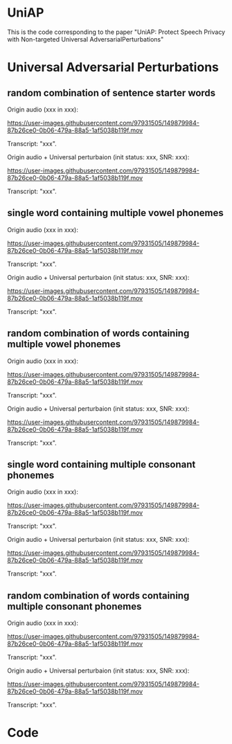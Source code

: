 # UniAP
This is the code corresponding to the paper "UniAP: Protect Speech Privacy with Non-targeted Universal AdversarialPerturbations"

# Universal Adversarial Perturbations
## random combination of sentence starter words 
Origin audio (xxx in xxx):

https://user-images.githubusercontent.com/97931505/149879984-87b26ce0-0b06-479a-88a5-1af5038b119f.mov

Transcript: "xxx".

Origin audio + Universal perturbaion (init status: xxx, SNR: xxx):

https://user-images.githubusercontent.com/97931505/149879984-87b26ce0-0b06-479a-88a5-1af5038b119f.mov

Transcript: "xxx".

## single word containing multiple vowel phonemes 
Origin audio (xxx in xxx):

https://user-images.githubusercontent.com/97931505/149879984-87b26ce0-0b06-479a-88a5-1af5038b119f.mov

Transcript: "xxx".

Origin audio + Universal perturbaion (init status: xxx, SNR: xxx):

https://user-images.githubusercontent.com/97931505/149879984-87b26ce0-0b06-479a-88a5-1af5038b119f.mov

Transcript: "xxx".

## random combination of words containing multiple vowel phonemes
Origin audio (xxx in xxx):

https://user-images.githubusercontent.com/97931505/149879984-87b26ce0-0b06-479a-88a5-1af5038b119f.mov

Transcript: "xxx".

Origin audio + Universal perturbaion (init status: xxx, SNR: xxx):

https://user-images.githubusercontent.com/97931505/149879984-87b26ce0-0b06-479a-88a5-1af5038b119f.mov

Transcript: "xxx".

## single word containing multiple consonant phonemes 
Origin audio (xxx in xxx):

https://user-images.githubusercontent.com/97931505/149879984-87b26ce0-0b06-479a-88a5-1af5038b119f.mov

Transcript: "xxx".

Origin audio + Universal perturbaion (init status: xxx, SNR: xxx):

https://user-images.githubusercontent.com/97931505/149879984-87b26ce0-0b06-479a-88a5-1af5038b119f.mov

Transcript: "xxx".

## random combination of words containing multiple consonant phonemes
Origin audio (xxx in xxx):

https://user-images.githubusercontent.com/97931505/149879984-87b26ce0-0b06-479a-88a5-1af5038b119f.mov

Transcript: "xxx".

Origin audio + Universal perturbaion (init status: xxx, SNR: xxx):

https://user-images.githubusercontent.com/97931505/149879984-87b26ce0-0b06-479a-88a5-1af5038b119f.mov

Transcript: "xxx".

# Code
